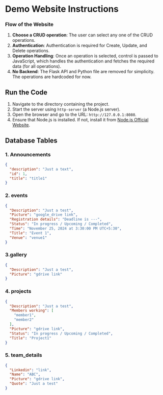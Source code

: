 # Demo Website Instructions

### Flow of the Website
1. **Choose a CRUD operation**: The user can select any one of the CRUD operations.
2. **Authentication**: Authentication is required for Create, Update, and Delete operations.
3. **Operation Handling**: Once an operation is selected, control is passed to JavaScript, which handles the authentication and fetches the required data (for all operations).
4. **No Backend**: The Flask API and Python file are removed for simplicity. The operations are hardcoded for now.

## Run the Code

1. Navigate to the directory containing the project.
2. Start the server using `http-server` (a Node.js server).
3. Open the browser and go to the URL: `http://127.0.0.1:8080`.
4. Ensure that Node.js is installed. If not, install it from [Node.js Official Website](https://nodejs.org).

## Database Tables

### 1. Announcements

```json
{
  "description": "Just a text",
  "id": 1,
  "title": "title1"
}
 ```
### 2. events
```json
{
  "Description": "Just a test",
  "Picture": "google_drive link",
  "Registration details": "Deadline is ---",
  "Status": "In progress / Upcoming / Completed",
  "Time": "November 25, 2024 at 3:30:00 PM UTC+5:30",
  "Title": "Event 1",
  "Venue": "venue1"
}

```

### 3.gallery
```json
{
  "Description": "Just a test",
  "Picture": "gdrive link"
}

```

### 4. projects
```json
{
  "Description": "Just a test",
  "Members working": [
    "member1",
    "member2"
  ],
  "Picture": "gdrive link",
  "Status": "In progress / Upcoming / Completed",
  "Title": "Project1"
}

```

### 5. team_details
```json
{
  "Linkedin": "link",
  "Name": "ABC",
  "Picture": "gdrive link",
  "Quote": "Just a test"
}

```
